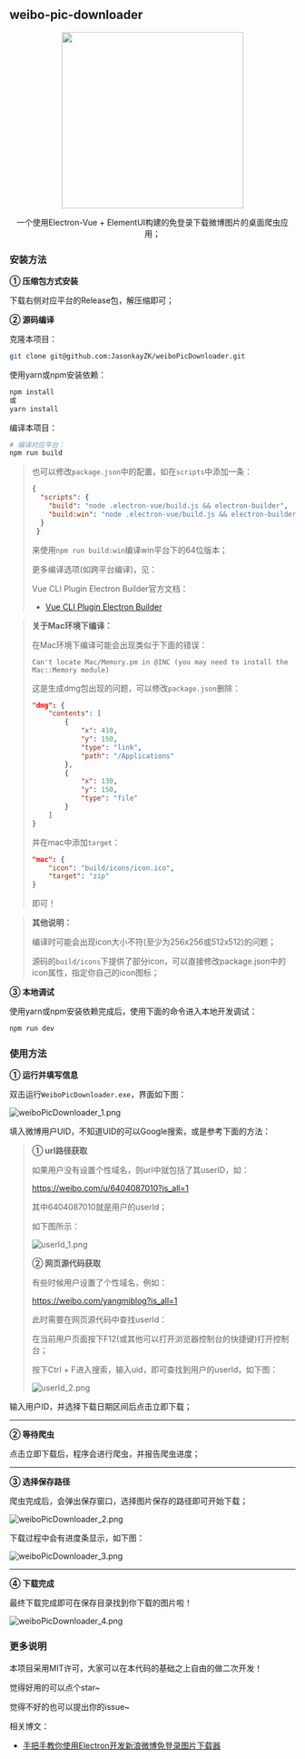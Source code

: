 ## weibo-pic-downloader

<p align="center">
<image src="./public/Logo.png" width="320px" height="310px"></image>
    <div style="text-align:center; margin:0 auto">
        一个使用Electron-Vue + ElementUI构建的免登录下载微博图片的桌面爬虫应用；
    </div>
</p>

### 安装方法

**① 压缩包方式安装**

下载右侧对应平台的Release包，解压缩即可；

**② 源码编译**

克隆本项目：

```bash
git clone git@github.com:JasonkayZK/weiboPicDownloader.git
```

使用yarn或npm安装依赖：

```bash
npm install
或
yarn install
```

编译本项目：

```bash
# 编译对应平台：
npm run build
```

>   也可以修改`package.json`中的配置，如在`scripts`中添加一条：
>
>   ```json
>   {
>     "scripts": {
>       "build": "node .electron-vue/build.js && electron-builder",
>       "build:win": "node .electron-vue/build.js && electron-builder --win --x64",
>     }
>    }
>    ```
>   
>   来使用`npm run build:win`编译win平台下的64位版本；
>
>   更多编译选项(如跨平台编译)，见：
>
>   Vue CLI Plugin Electron Builder官方文档：
>
>   -   [Vue CLI Plugin Electron Builder](https://nklayman.github.io/vue-cli-plugin-electron-builder/)

>   **关于Mac环境下编译：**
>
>   在Mac环境下编译可能会出现类似于下面的错误：
>
>   ```
>   Can't locate Mac/Memory.pm in @INC (you may need to install the Mac::Memory module)
>   ```
>
>   这是生成dmg包出现的问题，可以修改`package.json`删除：
>
>   ```json
>   "dmg": {
>       "contents": [
>           {
>               "x": 410,
>               "y": 150,
>               "type": "link",
>               "path": "/Applications"
>           },
>           {
>               "x": 130,
>               "y": 150,
>               "type": "file"
>           }
>       ]
>   }
>   ```
>
>   并在mac中添加`target`：
>
>   ```json
>   "mac": {
>       "icon": "build/icons/icon.ico",
>       "target": "zip"
>   }
>   ```
>
>   即可！

>   **其他说明：**
>
>   编译时可能会出现icon大小不符(至少为256x256或512x512)的问题；
>
>   源码的`build/icons`下提供了部分icon，可以直接修改package.json中的icon属性，指定你自己的icon图标；

**③ 本地调试**

使用yarn或npm安装依赖完成后，使用下面的命令进入本地开发调试：

```bash
npm run dev
```

### 使用方法

**① 运行并填写信息**

双击运行`WeiboPicDownloader.exe`，界面如下图：

![weiboPicDownloader_1.png](./demo_img/weiboPicDownloader_1.png)

填入微博用户UID，不知道UID的可以Google搜索，或是参考下面的方法：

>   **① url路径获取**
>
>   如果用户没有设置个性域名，则url中就包括了其userID，如：
>
>   https://weibo.com/u/6404087010?is_all=1
>
>   其中6404087010就是用户的userId；
>
>   如下图所示：
>
>   ![userId_1.png](./demo_img/userId_1.png)
>
>   **② 网页源代码获取**
>
>   有些时候用户设置了个性域名，例如：
>
>   https://weibo.com/yangmiblog?is_all=1
>
>   此时需要在网页源代码中查找userId：
>
>   在当前用户页面按下F12(或其他可以打开浏览器控制台的快捷键)打开控制台；
>
>   按下Ctrl + F进入搜索，输入uid，即可查找到用户的userId，如下图：
>
>   ![userId_2.png](./demo_img/userId_2.png)

输入用户ID，并选择下载日期区间后点击立即下载；

****

**② 等待爬虫**

点击立即下载后，程序会进行爬虫，并报告爬虫进度；

****

**③ 选择保存路径**

爬虫完成后，会弹出保存窗口，选择图片保存的路径即可开始下载；

![weiboPicDownloader_2.png](./demo_img/weiboPicDownloader_2.png)

下载过程中会有进度条显示，如下图：

![weiboPicDownloader_3.png](./demo_img/weiboPicDownloader_3.png)

****

**④ 下载完成**

最终下载完成即可在保存目录找到你下载的图片啦！

![weiboPicDownloader_4.png](./demo_img/weiboPicDownloader_4.png)

### 更多说明

本项目采用MIT许可，大家可以在本代码的基础之上自由的做二次开发！

觉得好用的可以点个star~

觉得不好的也可以提出你的issue~

相关博文：

-   [手把手教你使用Electron开发新浪微博免登录图片下载器](https://jasonkayzk.github.io/2020/11/04/%E6%89%8B%E6%8A%8A%E6%89%8B%E6%95%99%E4%BD%A0%E4%BD%BF%E7%94%A8Electron%E5%BC%80%E5%8F%91%E6%96%B0%E6%B5%AA%E5%BE%AE%E5%8D%9A%E5%85%8D%E7%99%BB%E5%BD%95%E5%9B%BE%E7%89%87%E4%B8%8B%E8%BD%BD%E5%99%A8/)

